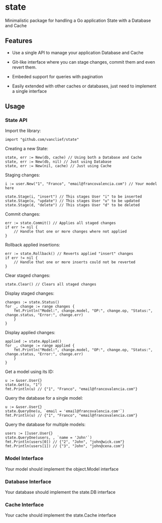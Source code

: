 # state
Minimalistic package for handling a Go application State with a Database and Cache

## Features

* Use a single API to manage your application Database and Cache 

* Git-like interface where you can stage changes, commit them and even revert them.

* Embeded support for queries with pagination 

* Easily extended with other caches or databases, just need to implement a single interface


## Usage

### State API
Import the library:

`import "github.com/vanclief/state"`

Creating a new State:
```
state, err := New(db, cache) // Using both a Database and Cache
state, err := New(db, nil) // Just using Database 
state, err := New(nil, cache) // Just using Cache 
```

Staging changes:
```
i := user.New("1", "Franco", "email@francovalencia.com") // Your model here

state.Stage(i, "insert") // This stages User "i" to be inserted
state.Stage(u, "update") // This stages User "u" to be updated
state.Stage(d, "delete") // This stages User "d" to be deleted

```

Commit changes:
```
err := state.Commit() // Applies all staged changes
if err != nil {
    // Handle that one or more changes where not applied
}
```

Rollback applied insertions:
```
err := state.Rollback() // Reverts applied "insert" changes
if err != nil {
    // Handle that one or more inserts could not be reverted 
}
```

Clear staged changes:
```
state.Clear() // Clears all staged changes
```

Display staged changes:
```
changes := state.Status() 
for _, change := range changes {
    fmt.Println("Model:", change.model, "OP:", change.op, "Status:", change.status, "Error:", change.err)
	}
}
```

Display applied changes:
```
applied := state.Applied() 
for _, change := range applied {
    fmt.Println("Model:", change.model, "OP:", change.op, "Status:", change.status, "Error:", change.err)
	}
}
```

Get a model using its ID:
```
u := &user.User{}
state.Get(u, "1")
fmt.Println(u) // {"1", "Franco", "email@francovalencia.com"}
```

Query the database for a single model:
```
u := &user.User{}
state.QueryOne(u, `email = 'email@francovalencia.com'`)
fmt.Println(u) // {"1", "Franco", "email@francovalencia.com"}
```

Query the database for multiple models:
```
users := []user.User{}
state.QueryOne(users, , `name = 'John'`)
fmt.Println(users[0]) // {"2", "John", "john@wick.com"}
fmt.Println(users[1]) // {"3", "John", "john@cena.com"}
```


### Model Interface
Your model should implement the object.Model interface

### Database Interface
Your database should implement the state.DB interface

### Cache Interface
Your cache should implement the state.Cache interface


